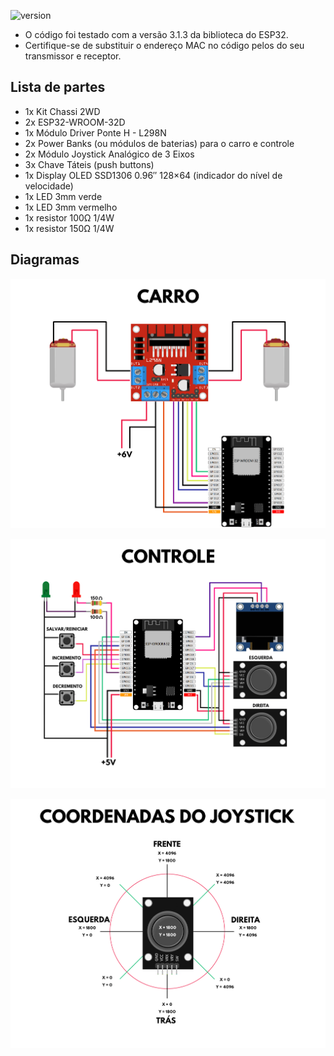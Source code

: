 ![version](https://img.shields.io/badge/version-1.2.1-green)

- O código foi testado com a versão 3.1.3 da biblioteca do ESP32.
- Certifique-se de substituir o endereço MAC no código pelos do seu transmissor e receptor.

## Lista de partes

- 1x Kit Chassi 2WD
- 2x ESP32-WROOM-32D
- 1x Módulo Driver Ponte H - L298N
- 2x Power Banks (ou módulos de baterias) para o carro e controle
- 2x Módulo Joystick Analógico de 3 Eixos
- 3x Chave Táteis (push buttons)
- 1x Display OLED SSD1306 0.96″ 128×64 (indicador do nível de velocidade)
- 1x LED 3mm verde
- 1x LED 3mm vermelho
- 1x resistor 100Ω 1/4W
- 1x resistor 150Ω 1/4W
  
## Diagramas

<p align="center">
    <img src="Imagens/CARRO.png" alt="drawing" width="550"/>
</p>

<p align="center">
    <img src="Imagens/CONTROLE.png" alt="drawing" width="550"/>
</p>

<p align="center">
    <img src="Imagens/JOYSTICK.png" alt="drawing" width="550"/>
</p>
